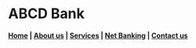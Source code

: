 # ABCD Bank
**[Home](https://github.com/aman-gupta-95/PagesDemo/edit/main/Home.md) | [About us](https://github.com/aman-gupta-95/PagesDemo/edit/main/About-us.md) | [Services](https://github.com/aman-gupta-95/PagesDemo/edit/main/Services.md) | [Net Banking](https://github.com/aman-gupta-95/PagesDemo/edit/main/Net-banking.md) | [Contact us](https://github.com/aman-gupta-95/PagesDemo/edit/main/Contactus.md)** 
